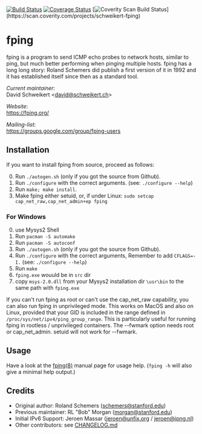 [![Build Status](https://travis-ci.org/schweikert/fping.svg?branch=develop)](https://travis-ci.org/schweikert/fping)
[![Coverage Status](https://coveralls.io/repos/github/schweikert/fping/badge.svg?branch=develop)](https://coveralls.io/github/schweikert/fping?branch=develop)
[![Coverity Scan Build Status](https://scan.coverity.com/projects/11559/badge.svg?flat=1")](https://scan.coverity.com/projects/schweikert-fping)

# fping

fping is a program to send ICMP echo probes to network hosts, similar to ping,
but much better performing when pinging multiple hosts. fping has a long long
story: Roland Schemers did publish a first version of it in 1992 and it has
established itself since then as a standard tool.

_Current maintainer_:  
  David Schweikert \<david@schweikert.ch\>

_Website_:  
  https://fping.org/

_Mailing-list_:  
  https://groups.google.com/group/fping-users

## Installation

If you want to install fping from source, proceed as follows:

0. Run `./autogen.sh`
   (only if you got the source from Github).
1. Run `./configure` with the correct arguments.
   (see: `./configure --help`)
2. Run `make; make install`.
3. Make fping either setuid, or, if under Linux:
   `sudo setcap cap_net_raw,cap_net_admin+ep fping`

### For Windows
0. use Mysys2 Shell
1. Run `pacman -S automake`
2. Run `pacman -S autoconf`
3. Run `./autogen.sh`
   (only if you got the source from Github).
4. Run `./configure` with the correct arguments, Remember to add `CFLAGS=-I.`
   (see: `./configure --help`)
5. Run `make`
6. `fping.exe` wouuld be in `src` dir
7. copy `msys-2.0.dll` from your Mysys2 installation dir `\usr\bin` to the same path with `fping.exe` 

If you can't run fping as root or can't use the cap_net_raw capability, you can
also run fping in unprivileged mode. This works on MacOS and also on Linux,
provided that your GID is included in the range defined in
`/proc/sys/net/ipv4/ping_group_range`. This is particularly useful for running
fping in rootless / unprivileged containers. The --fwmark option needs root or
cap_net_admin. setuid will not work for --fwmark.

## Usage

Have a look at the [fping(8)](doc/fping.pod) manual page for usage help.
(`fping -h` will also give a minimal help output.)

## Credits

* Original author:  Roland Schemers (schemers@stanford.edu)
* Previous maintainer:  RL "Bob" Morgan (morgan@stanford.edu)
* Initial IPv6 Support: Jeroen Massar (jeroen@unfix.org / jeroen@ipng.nl)
* Other contributors: see [CHANGELOG.md](CHANGELOG.md)
